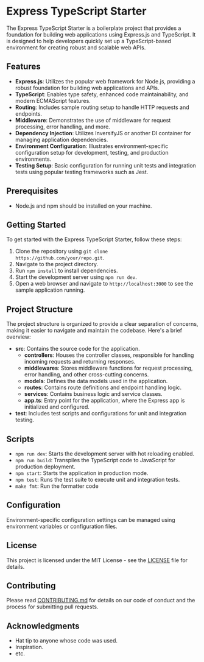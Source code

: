 # Express TypeScript Starter

The Express TypeScript Starter is a boilerplate project that provides a foundation for building web applications using Express.js and TypeScript. It is designed to help developers quickly set up a TypeScript-based environment for creating robust and scalable web APIs.

## Features

- **Express.js**: Utilizes the popular web framework for Node.js, providing a robust foundation for building web applications and APIs.
- **TypeScript**: Enables type safety, enhanced code maintainability, and modern ECMAScript features.
- **Routing**: Includes sample routing setup to handle HTTP requests and endpoints.
- **Middleware**: Demonstrates the use of middleware for request processing, error handling, and more.
- **Dependency Injection**: Utilizes InversifyJS or another DI container for managing application dependencies.
- **Environment Configuration**: Illustrates environment-specific configuration setup for development, testing, and production environments.
- **Testing Setup**: Basic configuration for running unit tests and integration tests using popular testing frameworks such as Jest.

## Prerequisites

- Node.js and npm should be installed on your machine.

## Getting Started

To get started with the Express TypeScript Starter, follow these steps:

1. Clone the repository using `git clone https://github.com/your/repo.git`.
2. Navigate to the project directory.
3. Run `npm install` to install dependencies.
4. Start the development server using `npm run dev`.
5. Open a web browser and navigate to `http://localhost:3000` to see the sample application running.

## Project Structure

The project structure is organized to provide a clear separation of concerns, making it easier to navigate and maintain the codebase. Here's a brief overview:

- **src**: Contains the source code for the application.
  - **controllers**: Houses the controller classes, responsible for handling incoming requests and returning responses.
  - **middlewares**: Stores middleware functions for request processing, error handling, and other cross-cutting concerns.
  - **models**: Defines the data models used in the application.
  - **routes**: Contains route definitions and endpoint handling logic.
  - **services**: Contains business logic and service classes.
  - **app.ts**: Entry point for the application, where the Express app is initialized and configured.
- **test**: Includes test scripts and configurations for unit and integration testing.

## Scripts

- `npm run dev`: Starts the development server with hot reloading enabled.
- `npm run build`: Transpiles the TypeScript code to JavaScript for production deployment.
- `npm start`: Starts the application in production mode.
- `npm test`: Runs the test suite to execute unit and integration tests.
- `make fmt`: Run the formatter code
## Configuration

Environment-specific configuration settings can be managed using environment variables or configuration files.

## License

This project is licensed under the MIT License - see the [LICENSE](./LICENSE) file for details.

## Contributing

Please read [CONTRIBUTING.md](./CONTRIBUTING.md) for details on our code of conduct and the process for submitting pull requests.

## Acknowledgments

- Hat tip to anyone whose code was used.
- Inspiration.
- etc.
